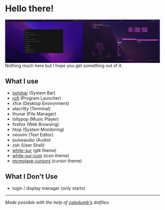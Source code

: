 # Hello there!
<img align="right" width="50%" src="./desktop_screenshot.png">
<img align="right" width="50%" src="./rofi_screenshot.png">
Nothing much here but I hope you get something out of it.

## What I use
- [polybar](https://github.com/polybar/polybar/) (System Bar)
- [rofi](https://github.com/davatorium/rofi) (Program Launcher)
- xfce (Desktop Environment)
- alacritty (Terminal)
- thunar (File Manager)
- lollypop (Music Player)
- firefox (Web Browsing)
- htop (System Monitoring)
- neovim (Text Editor)
- pulseaudio (Audio)
- zsh (User Shell)
- [white-sur](https://www.gnome-look.org/p/1403328/) (gtk theme)
- [white-sur-icon](https://www.pling.com/p/1405756/) (icon theme)
- [mcmojave-cursors](https://www.gnome-look.org/p/1355701) (cursor theme)

## What I Don't Use
- login / display manager (only startx)

----

*Made possible with the help of [caledumb's](https://github.com/calesdumb) dotfiles.*
